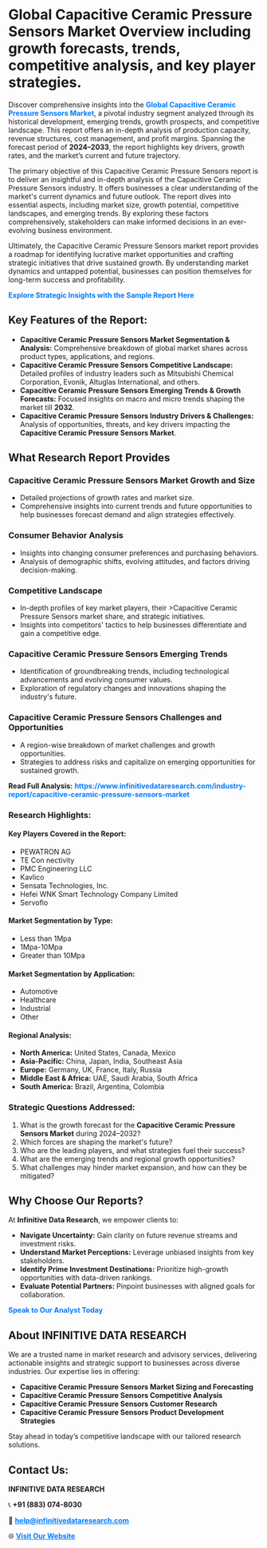 <h1>Global Capacitive Ceramic Pressure Sensors Market Overview including growth forecasts, trends, competitive analysis, and key player strategies.</h1>
<p>
Discover comprehensive insights into the 
<a href="https://www.infinitivedataresearch.com/industry-report/capacitive-ceramic-pressure-sensors-market" rel="dofollow" style="color: #007BFF; text-decoration: none;"><strong>Global Capacitive Ceramic Pressure Sensors Market</strong></a>, a pivotal industry segment analyzed through its historical development, emerging trends, growth prospects, and competitive landscape. This report offers an in-depth analysis of production capacity, revenue structures, cost management, and profit margins. Spanning the forecast period of <strong>2024–2033</strong>, the report highlights key drivers, growth rates, and the market’s current and future trajectory.
</p>
<p>
The primary objective of this Capacitive Ceramic Pressure Sensors report is to deliver an insightful and in-depth analysis of the Capacitive Ceramic Pressure Sensors industry. It offers businesses a clear understanding of the market's current dynamics and future outlook. The report dives into essential aspects, including market size, growth potential, competitive landscapes, and emerging trends. By exploring these factors comprehensively, stakeholders can make informed decisions in an ever-evolving business environment.
</p>
<p>
Ultimately, the Capacitive Ceramic Pressure Sensors market report provides a roadmap for identifying lucrative market opportunities and crafting strategic initiatives that drive sustained growth. By understanding market dynamics and untapped potential, businesses can position themselves for long-term success and profitability.
</p>
<p>
<a href="https://www.infinitivedataresearch.com/request-sample/reportId=106541" style="color: #007BFF; text-decoration: none;"><strong>Explore Strategic Insights with the Sample Report Here</strong></a>
</p>

<h2>Key Features of the Report:</h2>
<ul>
<li><strong>Capacitive Ceramic Pressure Sensors Market Segmentation & Analysis:</strong> Comprehensive breakdown of global market shares across product types, applications, and regions.</li>
<li><strong>Capacitive Ceramic Pressure Sensors Competitive Landscape:</strong> Detailed profiles of industry leaders such as Mitsubishi Chemical Corporation, Evonik, Altuglas International, and others.</li>
<li><strong>Capacitive Ceramic Pressure Sensors Emerging Trends & Growth Forecasts:</strong> Focused insights on macro and micro trends shaping the market till <strong>2032</strong>.</li>
<li><strong>Capacitive Ceramic Pressure Sensors Industry Drivers & Challenges:</strong> Analysis of opportunities, threats, and key drivers impacting the <strong>Capacitive Ceramic Pressure Sensors Market</strong>.</li>
</ul>

<h2>What Research Report Provides</h2>
<h3>Capacitive Ceramic Pressure Sensors Market Growth and Size</h3>
<ul>
<li>Detailed projections of growth rates and market size.</li>
<li>Comprehensive insights into current trends and future opportunities to help businesses forecast demand and align strategies effectively.</li>
</ul>

<h3>Consumer Behavior Analysis</h3>
<ul>
<li>Insights into changing consumer preferences and purchasing behaviors.</li>
<li>Analysis of demographic shifts, evolving attitudes, and factors driving decision-making.</li>
</ul>

<h3>Competitive Landscape</h3>
<ul>
<li>In-depth profiles of key market players, their >Capacitive Ceramic Pressure Sensors market share, and strategic initiatives.</li>
<li>Insights into competitors' tactics to help businesses differentiate and gain a competitive edge.</li>
</ul>

<h3>Capacitive Ceramic Pressure Sensors Emerging Trends</h3>
<ul>
<li>Identification of groundbreaking trends, including technological advancements and evolving consumer values.</li>
<li>Exploration of regulatory changes and innovations shaping the industry's future.</li>
</ul>

<h3>Capacitive Ceramic Pressure Sensors Challenges and Opportunities</h3>
<ul>
<li>A region-wise breakdown of market challenges and growth opportunities.</li>
<li>Strategies to address risks and capitalize on emerging opportunities for sustained growth.</li>
</ul>
<p><strong>Read Full Analysis:</strong> <a href="https://www.infinitivedataresearch.com/industry-report/capacitive-ceramic-pressure-sensors-market" rel="dofollow" style="color: #007BFF; text-decoration: none;"><strong>https://www.infinitivedataresearch.com/industry-report/capacitive-ceramic-pressure-sensors-market</strong></a></p>
<h3>Research Highlights:</h3>
<h4>Key Players Covered in the Report:</h4>
<ul><li>PEWATRON AG</li><li>TE Con nectivity</li><li>PMC Engineering LLC</li><li>Kavlico</li><li>Sensata Technologies, Inc.</li><li>Hefei WNK Smart Technology Company Limited</li><li>Servoflo</li></ul>
<h4>Market Segmentation by Type:</h4>
<ul><li>Less than 1Mpa</li><li>1Mpa-10Mpa</li><li>Greater than 10Mpa</li></ul>
<h4>Market Segmentation by Application:</h4>
<ul><li>Automotive</li><li>Healthcare</li><li>Industrial</li><li>Other</li></ul>

<h4>Regional Analysis:</h4>
<ul>
<li><strong>North America:</strong> United States, Canada, Mexico</li>
<li><strong>Asia-Pacific:</strong> China, Japan, India, Southeast Asia</li>
<li><strong>Europe:</strong> Germany, UK, France, Italy, Russia</li>
<li><strong>Middle East & Africa:</strong> UAE, Saudi Arabia, South Africa</li>
<li><strong>South America:</strong> Brazil, Argentina, Colombia</li>
</ul>

<h3>Strategic Questions Addressed:</h3>
<ol>
<li>What is the growth forecast for the <strong>Capacitive Ceramic Pressure Sensors Market</strong> during 2024–2032?</li>
<li>Which forces are shaping the market's future?</li>
<li>Who are the leading players, and what strategies fuel their success?</li>
<li>What are the emerging trends and regional growth opportunities?</li>
<li>What challenges may hinder market expansion, and how can they be mitigated?</li>
</ol>

<h2>Why Choose Our Reports?</h2>
<p>At <strong>Infinitive Data Research</strong>, we empower clients to:</p>
<ul>
<li><strong>Navigate Uncertainty:</strong> Gain clarity on future revenue streams and investment risks.</li>
<li><strong>Understand Market Perceptions:</strong> Leverage unbiased insights from key stakeholders.</li>
<li><strong>Identify Prime Investment Destinations:</strong> Prioritize high-growth opportunities with data-driven rankings.</li>
<li><strong>Evaluate Potential Partners:</strong> Pinpoint businesses with aligned goals for collaboration.</li>
</ul>
<p><a href="https://www.infinitivedataresearch.com/industry-report/capacitive-ceramic-pressure-sensors-market" rel="dofollow" style="color: #007BFF; text-decoration: none;"><strong>Speak to Our Analyst Today</strong></a></p>

<h2>About INFINITIVE DATA RESEARCH</h2>
<p>We are a trusted name in market research and advisory services, delivering actionable insights and strategic support to businesses across diverse industries. Our expertise lies in offering:</p>
<ul>
<li><strong>Capacitive Ceramic Pressure Sensors Market Sizing and Forecasting</strong></li>
<li><strong>Capacitive Ceramic Pressure Sensors Competitive Analysis</strong></li>
<li><strong>Capacitive Ceramic Pressure Sensors Customer Research</strong></li>
<li><strong>Capacitive Ceramic Pressure Sensors Product Development Strategies</strong></li>
</ul>
<p>Stay ahead in today’s competitive landscape with our tailored research solutions.</p>

<h2>Contact Us:</h2>
<p><strong>INFINITIVE DATA RESEARCH</strong></p>
<p>📞 <strong>+91 (883) 074-8030</strong></p>
<p>📧 <strong><a href="mailto:help@infinitivedataresearch.com" style="color: #007BFF;">help@infinitivedataresearch.com</a></strong></p>
<p>🌐 <strong><a href="https://www.infinitivedataresearch.com" rel="dofollow" style="color: #007BFF;">Visit Our Website</a></strong></p>